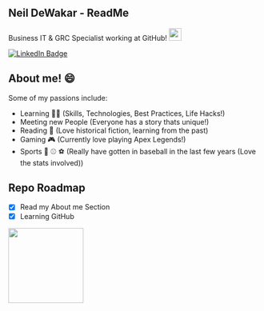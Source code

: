 ## Neil DeWakar - ReadMe
Business IT & GRC Specialist working at GitHub!
<img src="https://media.giphy.com/media/du3J3cXyzhj75IOgvA/giphy.gif" width="25" height="25"/>

<div id="badges">
  <a href="https://www.linkedin.com/in/neil-dewakar-785233113/">
    <img src="https://img.shields.io/badge/LinkedIn-blue?style=for-the-badge&logo=linkedin&logoColor=red" alt="LinkedIn Badge"/>
  </a>
</div>

## About me! 😄
Some of my passions include:
- Learning 🧑‍💻 (Skills, Technologies, Best Practices, Life Hacks!)
- Meeting new People (Everyone has a story thats unique!)
- Reading 📖 (Love historical fiction, learning from the past) 
- Gaming 🎮 (Currently love playing Apex Legends!)
- Sports 🏈 ⚾ ⚽ (Really have gotten in baseball in the last few years (Love the stats involved))



## Repo Roadmap

- [x] Read my About me Section
- [x] Learning GitHub
<img src="https://media.giphy.com/media/cnhpl4IeYgU7MCBdV2/giphy.gif" width="150" height="150"/>

